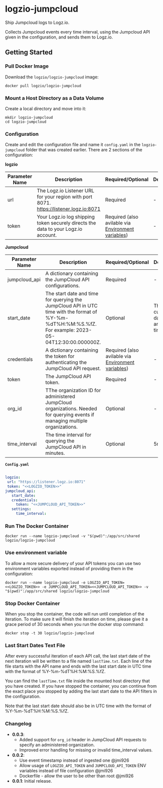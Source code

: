 # logzio-jumpcloud
Ship Jumpcloud logs to Logz.io. 

Collects Jumpcloud events every time interval, using the Jumpcloud API given in the configuration, and sends them to Logz.io.


## Getting Started
### Pull Docker Image

Download the `logzio/logzio-jumpcloud` image:
```
docker pull logzio/logzio-jumpcloud
```
### Mount a Host Directory as a Data Volume

Create a local directory and move into it:
```shell
mkdir logzio-jumpcloud
cd logzio-jumpcloud
```
### Configuration
Create and edit the configuration file and name it `config.yaml` in the `logzio-jumpcloud` folder that was created earlier. There are 2 sections of the configuration:

**logzio**

| Parameter Name | Description | Required/Optional                                                                  | Default |
| --- | --- |------------------------------------------------------------------------------------| --- |
| url | The Logz.io Listener URL for your region with port 8071. https://listener.logz.io:8071 | Required                                                                           | - |
| token | Your Logz.io log shipping token securely directs the data to your Logz.io account. | Required (also avilable via  [Environment variables](###use-environment-variable)) | - |

**Jumpcloud**

| Parameter Name | Description | Required/Optional                                                    | Default |
| --- | --- |----------------------------------------------------------------------| --- |
| jumpcloud_api | A dictionary containing the JumpCloud API configurations. | Required                                                             | - |
| start_date | The start date and time for querying the JumpCloud API in UTC time with the format of %Y-%m-%dT%H:%M:%S.%fZ. For example: 2023-05-04T12:30:00.000000Z. | Optional                                                             | The current date and time. |
| credentials | A dictionary containing the token for authenticating the JumpCloud API request. | Required (also avilable via  [Environment variables](###use-environment-variable)) | - |
| token | The JumpCloud API token. | Required                                                             | - |
| org_id | TThe organization ID for administered JumpCloud organizations. Needed for querying events if managing multiple organizations.	 | Optional                                                             | - |
| time_interval | The time interval for querying the JumpCloud API in minutes. | Optional                                                             |5m |

**`Config.yaml`**
```yaml

logzio:
 url: "https://listener.logz.io:8071"
 token: "<<LOGZIO_TOKEN>>"
jumpcloud_api:
   start_date:
   credentials:
     token: "<<JUMPCLOUD_API_TOKEN>>"
   settings:
     time_interval:
```


### Run The Docker Container
```shell
docker run --name logzio-jumpcloud -v "$(pwd)":/app/src/shared logzio/logzio-jumpcloud
```
### Use environment variable
To allow a more secure delivery of your API tokens you can use two environment variables exported instead of providing them in the configuration:
```shell
docker run --name logzio-jumpcloud -e LOGZIO_API_TOKEN=<<LOGZIO_TOKEN>> -e JUMPCLOUD_API_TOKEN=<<JUMPCLOUD_API_TOKEN>> -v "$(pwd)":/app/src/shared logzio/logzio-jumpcloud
```

### Stop Docker Container
When you stop the container, the code will run until completion of the iteration. To make sure it will finish the iteration on time, please give it a grace period of 30 seconds when you run the docker stop command:
```shell
docker stop -t 30 logzio/logzio-jumpcloud
```

### Last Start Dates Text File
After every successful iteration of each API call, the last start date of the next iteration will be written to a file named `lastTime.txt`. Each line of the file starts with the API name and ends with the last start date in UTC time with the format of %Y-%m-%dT%H:%M:%S.%fZ.


You can find the `lastTime.txt` file inside the mounted host directory that you have created. If you have stopped the container, you can continue from the exact place you stopped by adding the last start date to the API filters in the configuration.


Note that the last start date should also be in UTC time with the format of %Y-%m-%dT%H:%M:%S.%fZ.


### Changelog
- **0.0.3**:
  - Added support for `org_id` header in JumpCloud API requests to specify an administered organization.
  - Improved error handling for missing or invalid time_interval values.
- **0.0.2**:
  - Use event timestamp instead of ingested one @jmi926
  - Allow usage of `LOGZIO_API_TOKEN` and `JUMPCLOUD_API_TOKEN` ENV variables instead of file configuration @jmi926
  - Dockerfile - allow the user to be other than root @jmi926
- **0.0.1**: Initial release.


